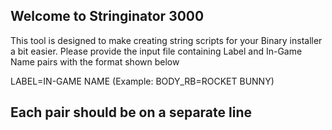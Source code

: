 Welcome to Stringinator 3000
------------------------------------------------------------------------
This tool is designed to make creating string scripts for your Binary installer a bit easier.
Please provide the input file containing Label and In-Game Name pairs with the format shown below

LABEL=IN-GAME NAME (Example: BODY_RB=ROCKET BUNNY)

Each pair should be on a separate line
------------------------------------------------------------------------
